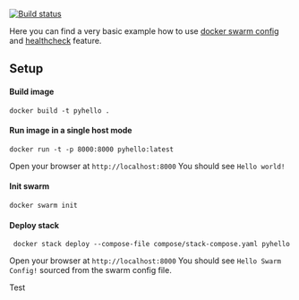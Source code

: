 [![Build status](https://badge.buildkite.com/20fe1542bc988c705daa269c65198fee1aca219dd5864b8847.svg)](https://buildkite.com/hcmc/python-hello-swarm)

Here you can find a very basic example how to use [docker swarm config](https://docs.docker.com/compose/compose-file/#configs) and [healthcheck](https://docs.docker.com/engine/reference/builder/#healthcheck) feature.

## Setup
#### Build image
```
docker build -t pyhello .
```

#### Run image in a single host mode
```
docker run -t -p 8000:8000 pyhello:latest
```

Open your browser at `http://localhost:8000`
You should see `Hello world!`

#### Init swarm
```
docker swarm init
```

#### Deploy stack
```
 docker stack deploy --compose-file compose/stack-compose.yaml pyhello
```

Open your browser at `http://localhost:8000`
You should see `Hello Swarm Config!` sourced from the swarm config file.

Test
